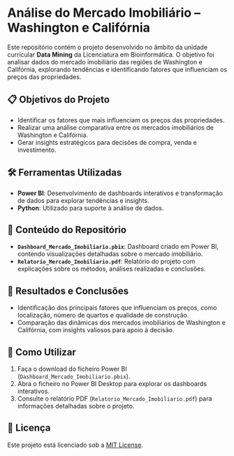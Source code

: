 # Análise do Mercado Imobiliário – Washington e Califórnia

Este repositório contém o projeto desenvolvido no âmbito da unidade curricular **Data Mining** da Licenciatura em Bioinformática. O objetivo foi analisar dados do mercado imobiliário das regiões de Washington e Califórnia, explorando tendências e identificando fatores que influenciam os preços das propriedades.

## 📋 Objetivos do Projeto
- Identificar os fatores que mais influenciam os preços das propriedades.
- Realizar uma análise comparativa entre os mercados imobiliários de Washington e Califórnia.
- Gerar insights estratégicos para decisões de compra, venda e investimento.

## 🛠️ Ferramentas Utilizadas
- **Power BI**: Desenvolvimento de dashboards interativos e transformação de dados para explorar tendências e insights.
- **Python**: Utilizado para suporte à análise de dados.

## 📂 Conteúdo do Repositório
- **`Dashboard_Mercado_Imobiliario.pbix`**: Dashboard criado em Power BI, contendo visualizações detalhadas sobre o mercado imobiliário.
- **`Relatorio_Mercado_Imobiliario.pdf`**: Relatório do projeto com explicações sobre os métodos, análises realizadas e conclusões.

## 🔑 Resultados e Conclusões
- Identificação dos principais fatores que influenciam os preços, como localização, número de quartos e qualidade de construção.
- Comparação das dinâmicas dos mercados imobiliários de Washington e Califórnia, com insights valiosos para apoio à decisão.

## 🧩 Como Utilizar
1. Faça o download do ficheiro Power BI (`Dashboard_Mercado_Imobiliario.pbix`).
2. Abra o ficheiro no Power BI Desktop para explorar os dashboards interativos.
3. Consulte o relatório PDF (`Relatorio_Mercado_Imobiliario.pdf`) para informações detalhadas sobre o projeto.

## 📜 Licença
Este projeto está licenciado sob a [MIT License](https://opensource.org/licenses/MIT).
